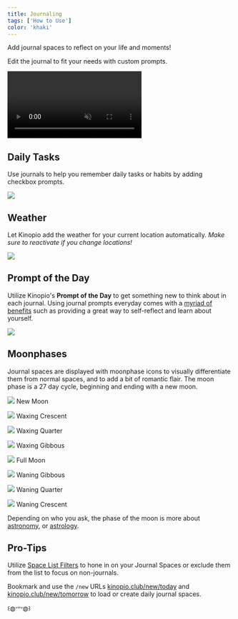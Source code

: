 ```yaml
---
title: Journaling
tags: ['How to Use']
color: 'khaki'
---
```


Add journal spaces to reflect on your life and moments!

Edit the journal to fit your needs with custom prompts.

<video class="wide" autoplay loop muted playsinline>
  <source src="https://help.kinopio.club/assets/posts/Journaling/journal-creation.mp4">
</video>

## Daily Tasks

Use journals to help you remember daily tasks or habits by adding checkbox prompts.

<img src="https://help.kinopio.club/assets/posts/Journaling/journal-prompts-habits.png" class="wide"/>

## Weather

Let Kinopio add the weather for your current location automatically. *Make sure to reactivate if you change locations!*

<img src="https://help.kinopio.club/assets/posts/Journaling/journal-weather.png" class="wide"/>

## Prompt of the Day

Utilize Kinopio's **Prompt of the Day** to get something new to think about in each journal. Using journal prompts everyday comes with a [myriad of benefits](https://community.thriveglobal.com/journal-writing-prompts-and-why-to-do-them/) such as providing a great way to self-reflect and learn about yourself.

<img src="https://help.kinopio.club/assets/posts/Journaling/prompt-of-day.png" class="wide"/>

## Moonphases

Journal spaces are displayed with moonphase icons to visually differentiate them from normal spaces, and to add a bit of romantic flair. The moon phase is a 27 day cycle, beginning and ending with a new moon.

<p>
  <img src="/assets/moon-phases/new-moon.svg" class="icon moon-phase" />
  <span>New Moon</span>
</p>

<p>
  <img src="/assets/moon-phases/waxing-crescent.svg" class="icon moon-phase" />
  <span>Waxing Crescent</span>
</p>

<p>
  <img src="/assets/moon-phases/waxing-quarter.svg" class="icon moon-phase" />
  <span>Waxing Quarter</span>
</p>

<p>
  <img src="/assets/moon-phases/waxing-gibbous.svg" class="icon moon-phase" />
  <span>Waxing Gibbous</span>
</p>

<p>
  <img src="/assets/moon-phases/full-moon.svg" class="icon moon-phase" />
  <span>Full Moon</span>
</p>

<p>
  <img src="/assets/moon-phases/waning-gibbous.svg" class="icon moon-phase" />
  <span>Waning Gibbous</span>
</p>

<p>
  <img src="/assets/moon-phases/waning-quarter.svg" class="icon moon-phase" />
  <span>Waning Quarter</span>
</p>

<p>
  <img src="/assets/moon-phases/waning-crescent.svg" class="icon moon-phase" />
  <span>Waning Crescent</span>
</p>


Depending on who you ask, the phase of the moon is more about [astronomy](https://spaceplace.nasa.gov/moon-phases/en/), or [astrology](https://thatverynight.com/moon-phases-meaning/).


## Pro-Tips

Utilize [Space List Filters](https://help.kinopio.club/posts/filters/) to hone in on your Journal Spaces or exclude them from the list to focus on non-journals.

Bookmark and use the `/new` URLs [kinopio.club/new/today](https://kinopio.club/new/today) and [kinopio.club/new/tomorrow](https://kinopio.club/new/tomorrow) to load or create daily journal spaces.

꒰◍ᐡᐤᐡ◍꒱
